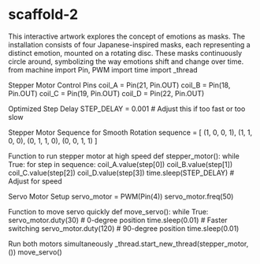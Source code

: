 # scaffold-2
This interactive artwork explores the concept of emotions as masks. The installation consists of four Japanese-inspired masks, each representing a distinct emotion, mounted on a rotating disc. These masks continuously circle around, symbolizing the way emotions shift and change over time. 
from machine import Pin, PWM
import time
import _thread

 Stepper Motor Control Pins
coil_A = Pin(21, Pin.OUT)
coil_B = Pin(18, Pin.OUT)
coil_C = Pin(19, Pin.OUT)
coil_D = Pin(22, Pin.OUT)

Optimized Step Delay
STEP_DELAY = 0.001 # Adjust this if too fast or too slow

Stepper Motor Sequence for Smooth Rotation
sequence = [
 (1, 0, 0, 1),
 (1, 1, 0, 0),
 (0, 1, 1, 0),
 (0, 0, 1, 1)
]

 Function to run stepper motor at high speed
def stepper_motor():
 while True:
 for step in sequence:
 coil_A.value(step[0])
 coil_B.value(step[1])
 coil_C.value(step[2])
 coil_D.value(step[3])
 time.sleep(STEP_DELAY) # Adjust for speed

Servo Motor Setup
servo_motor = PWM(Pin(4))
servo_motor.freq(50)

Function to move servo quickly
def move_servo():
 while True:
 servo_motor.duty(30) # 0-degree position
 time.sleep(0.01) # Faster switching
 servo_motor.duty(120) # 90-degree position
 time.sleep(0.01)

Run both motors simultaneously
_thread.start_new_thread(stepper_motor, ())
move_servo()
